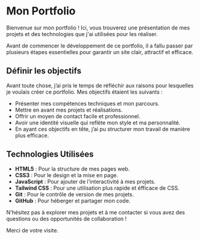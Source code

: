 # Mon Portfolio

Bienvenue sur mon portfolio ! Ici, vous trouverez une présentation de mes projets et des technologies que j'ai utilisées pour les réaliser.

Avant de commencer le développement de ce portfolio, il a fallu passer par plusieurs étapes essentielles pour garantir un site clair, attractif et efficace. 

## Définir les objectifs

Avant toute chose, j’ai pris le temps de réfléchir aux raisons pour lesquelles je voulais créer ce portfolio. Mes objectifs étaient les suivants :

- Présenter mes compétences techniques et mon parcours.
- Mettre en avant mes projets et réalisations.
- Offrir un moyen de contact facile et professionnel.
- Avoir une identité visuelle qui reflète mon style et ma personnalité.
- En ayant ces objectifs en tête, j’ai pu structurer mon travail de manière plus efficace.

## Technologies Utilisées

- **HTML5** : Pour la structure de mes pages web.
- **CSS3** : Pour le design et la mise en page.
- **JavaScript** : Pour ajouter de l'interactivité à mes projets.
- **Tailwind CSS** : Pour une utilisation plus rapide et éfficace de CSS.
- **Git** : Pour le contrôle de version de mes projets.
- **GitHub** : Pour héberger et partager mon code.

N'hésitez pas à explorer mes projets et à me contacter si vous avez des questions ou des opportunités de collaboration !

Merci de votre visite.